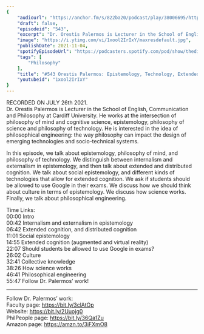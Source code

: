 ```yaml
---
{
	"audiourl": "https://anchor.fm/s/822ba20/podcast/play/38006695/https%3A%2F%2Fd3ctxlq1ktw2nl.cloudfront.net%2Fstaging%2F2021-6-29%2F9efca694-2861-1afc-59ba-eb20015b337a.m4a",
	"draft": false,
	"episodeid": "543",
	"excerpt": "Dr. Orestis Palermos is Lecturer in the School of English, Communication and Philosophy at Cardiff University. He works at the intersection of philosophy of mind and cognitive science, epistemology, philosophy of science and philosophy of technology. He is interested in the idea of philosophical engineering: the way philosophy can impact the design of emerging technologies and socio-technical systems.",
	"image": "https://i.ytimg.com/vi/1xool2IrIxY/maxresdefault.jpg",
	"publishDate": 2021-11-04,
	"spotifyEpisodeUrl": "https://podcasters.spotify.com/pod/show/thedissenter/episodes/543-Orestis-Palermos-Epistemology--Technology--Extended-Cognition--and-Philosophical-Engineering-e156cf7",
	"tags": [
		"Philosophy"
	],
	"title": "#543 Orestis Palermos: Epistemology, Technology, Extended Cognition, and Philosophical Engineering",
	"youtubeid": "1xool2IrIxY"
}
---
```

RECORDED ON JULY 26th 2021.  
Dr. Orestis Palermos is Lecturer in the School of English, Communication and Philosophy at Cardiff University. He works at the intersection of philosophy of mind and cognitive science, epistemology, philosophy of science and philosophy of technology. He is interested in the idea of philosophical engineering: the way philosophy can impact the design of emerging technologies and socio-technical systems.

In this episode, we talk about epistemology, philosophy of mind, and philosophy of technology. We distinguish between internalism and externalism in epistemology, and then talk about extended and distributed cognition. We talk about social epistemology, and different kinds of technologies that allow for extended cognition. We ask if students should be allowed to use Google in their exams. We discuss how we should think about culture in terms of epistemology. We discuss how science works. Finally, we talk about philosophical engineering.

Time Links:  
<time>00:00</time> Intro  
<time>00:42</time> Internalism and externalism in epistemology  
<time>06:42</time> Extended cognition, and distributed cognition  
<time>11:01</time> Social epistemology  
<time>14:55</time> Extended cognition (augmented and virtual reality)  
<time>22:07</time> Should students be allowed to use Google in exams?  
<time>26:02</time> Culture  
<time>32:41</time> Collective knowledge  
<time>38:26</time> How science works  
<time>46:41</time> Philosophical engineering  
<time>55:47</time> Follow Dr. Palermos’ work!

---

Follow Dr. Palermos’ work:  
Faculty page: https://bit.ly/3clAtOp  
Website: https://bit.ly/2Uuojg0  
PhilPeople page: https://bit.ly/36Qa1Zu  
Amazon page: https://amzn.to/3iFXmO8

